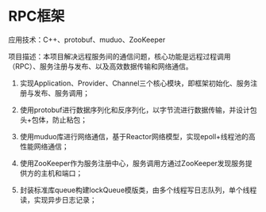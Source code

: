 # RPC框架
应用技术：C++、protobuf、muduo、ZooKeeper

项目描述：本项目解决远程服务间的通信问题，核心功能是远程过程调用（RPC）、服务注册与发布、以及高效数据传输和网络通信。

1. 实现Application、Provider、Channel三个核心模块，即框架初始化、服务注册与发布、服务调用；

2. 使用protobuf进行数据序列化和反序列化，以字节流进行数据传输，并设计包头+包体，防止粘包；

3. 使用muduo库进行网络通信，基于Reactor网络模型，实现epoll+线程池的高性能网络通信；

4. 使用ZooKeeper作为服务注册中心，服务调用方通过ZooKeeper发现服务提供方的主机和端口；

5. 封装标准库queue构建lockQueue模版类，由多个线程写日志队列，单个线程读，实现异步日志记录；